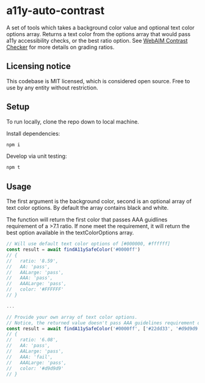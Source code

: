 # a11y-auto-contrast

A set of tools which takes a background color value and optional text color options array. Returns a text color from the options array that would pass a11y accessibility checks, or the best ratio option. See [WebAIM Contrast Checker](https://webaim.org/resources/contrastchecker/) for more details on grading ratios.

## Licensing notice

This codebase is MIT licensed, which is considered open source. Free to use by any entity without restriction.

## Setup

To run locally, clone the repo down to local machine.

Install dependencies:

```bash
npm i
```

Develop via unit testing:

```bash
npm t
```

## Usage

The first argument is the background color, second is an optional array of text color options.
By default the array contains black and white.

The function will return the first color that passes AAA guidlines requirement of a >7.1 ratio. If none meet the requirement, it will return the best option available in the textColorOptions array.

```js
// Will use default text color options of [#000000, #ffffff]
const result = await findA11ySafeColor('#0000ff')
// {
//   ratio: '8.59',
//   AA: 'pass',
//   AALarge: 'pass',
//   AAA: 'pass',
//   AAALarge: 'pass',
//   color: '#FFFFFF'
// }

...

// Provide your own array of text color options.
// Notice, the returned value doesn't pass AAA guidelines requirement of a >7.1 ratio, but this is the best option available.
const result = await findA11ySafeColor('#0000ff', ['#22dd33', '#d9d9d9', '#48d980', '#010101'])
// {
//   ratio: '6.08',
//   AA: 'pass',
//   AALarge: 'pass',
//   AAA: 'fail',
//   AAALarge: 'pass',
//   color: '#d9d9d9'
// }

```
